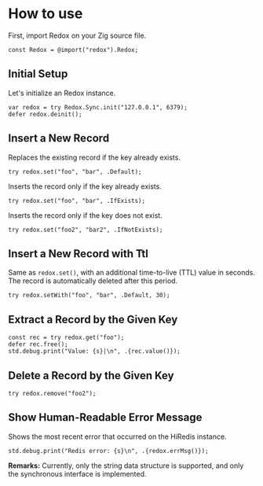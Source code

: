 # How to use

First, import Redox on your Zig source file.

```zig
const Redox = @import("redox").Redox;
```

## Initial Setup

Let's initialize an Redox instance.

```zig
var redox = try Redox.Sync.init("127.0.0.1", 6379);
defer redox.deinit();
```

## Insert a New Record

Replaces the existing record if the key already exists.

```zig
try redox.set("foo", "bar", .Default);
```

Inserts the record only if the key already exists.

```zig
try redox.set("foo", "bar", .IfExists);
```

Inserts the record only if the key does not exist.

```zig
try redox.set("foo2", "bar2", .IfNotExists);
```

## Insert a New Record with Ttl

Same as `redox.set()`, with an additional time-to-live (TTL) value in seconds. The record is automatically deleted after this period.

```zig
try redox.setWith("foo", "bar", .Default, 30);
```

## Extract a Record by the Given Key

```zig
const rec = try redox.get("foo");
defer rec.free();
std.debug.print("Value: {s}|\n", .{rec.value()});
```

## Delete a Record by the Given Key

```zig
try redox.remove("foo2");
```

## Show Human-Readable Error Message

Shows the most recent error that occurred on the HiRedis instance.

```zig
std.debug.print("Redis error: {s}\n", .{redox.errMsg()});
```

**Remarks:** Currently, only the string data structure is supported, and only the synchronous interface is implemented.